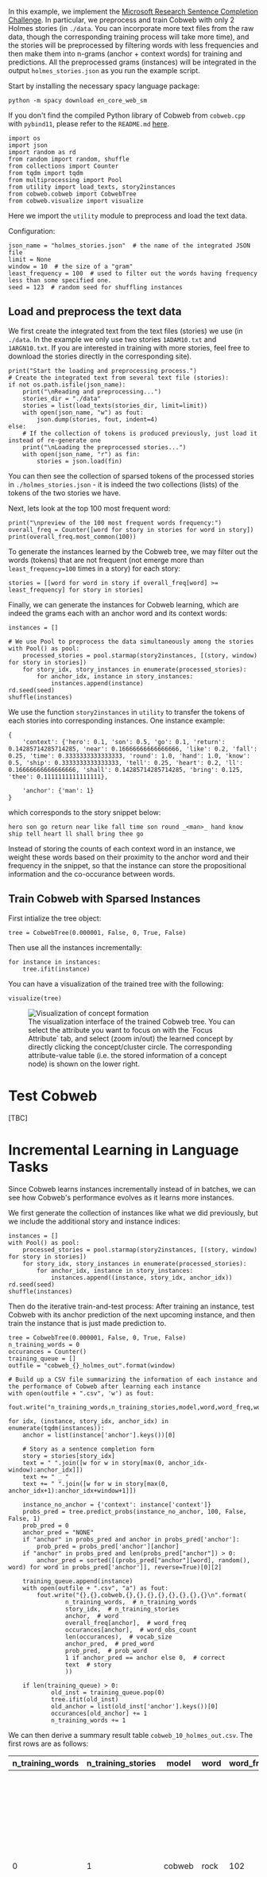 In this example, we implement the [Microsoft Research Sentence Completion Challenge](https://www.microsoft.com/en-us/research/project/msr-sentence-completion-challenge/overview/). In particular, we preprocess and train Cobweb with only 2 Holmes stories (in `./data`. You can incorporate more text files from the raw data, though the corresponding training process will take more time), and the stories will be preprocessed by filtering words with less frequencies and then make them into n-grams (anchor + context words) for training and predictions. All the preprocessed grams (instances) will be integrated in the output `holmes_stories.json` as you run the example script. 

Start by installing the necessary spacy language package:

    python -m spacy download en_core_web_sm

If you don't find the compiled Python library of Cobweb from `cobweb.cpp` with `pybind11`, please refer to the `README.md` [here](https://github.com/Teachable-AI-Lab/cobweb/tree/main). 

    import os
    import json
    import random as rd
    from random import random, shuffle
    from collections import Counter
    from tqdm import tqdm
    from multiprocessing import Pool
    from utility import load_texts, story2instances
    from cobweb.cobweb import CobwebTree
    from cobweb.visualize import visualize

Here we import the `utility` module to preprocess and load the text data.

Configuration:

    json_name = "holmes_stories.json"  # the name of the integrated JSON file
    limit = None
    window = 10  # the size of a "gram"
    least_frequency = 100  # used to filter out the words having frequency less than some specified one.
    seed = 123  # random seed for shuffling instances


## Load and preprocess the text data

We first create the integrated text from the text files (stories) we use (in `./data`. In the example we only use two stories `1ADAM10.txt` and `1ARGN10.txt`. If you are interested in training with more stories, feel free to download the stories directly in the corresponding site).

    print("Start the loading and preprocessing process.")
    # Create the integrated text from several text file (stories):
    if not os.path.isfile(json_name):
        print("\nReading and preprocessing...")
        stories_dir = "./data"
        stories = list(load_texts(stories_dir, limit=limit))
        with open(json_name, "w") as fout:
            json.dump(stories, fout, indent=4)
    else:
        # If the collection of tokens is produced previously, just load it instead of re-generate one
        print("\nLoading the preprocessed stories...")
        with open(json_name, "r") as fin:
            stories = json.load(fin)

You can then see the collection of sparsed tokens of the processed stories in `./holmes_stories.json` - it is  indeed the two collections (lists) of the tokens of the two stories we have.

Next, lets look at the top 100 most frequent word:

    print("\npreview of the 100 most frequent words frequency:")
	overall_freq = Counter([word for story in stories for word in story])
	print(overall_freq.most_common(100))

To generate the instances learned by the Cobweb tree, we may filter out the words (tokens) that are not frequent (not emerge more than `least_frequency=100` times in a story) for each story:

    stories = [[word for word in story if overall_freq[word] >= least_frequency] for story in stories]

Finally, we can generate the instances for Cobweb learning, which are indeed the grams each with an anchor word and its context words:

    instances = []

    # We use Pool to preprocess the data simultaneously among the stories
    with Pool() as pool:
        processed_stories = pool.starmap(story2instances, [(story, window) for story in stories])
        for story_idx, story_instances in enumerate(processed_stories):
            for anchor_idx, instance in story_instances:
                instances.append(instance)
    rd.seed(seed)
    shuffle(instances)

We use the function `story2instances` in `utility` to transfer the tokens of each stories into corresponding instances. One instance example:

    {
        'context': {'hero': 0.1, 'son': 0.5, 'go': 0.1, 'return': 0.14285714285714285, 'near': 0.16666666666666666, 'like': 0.2, 'fall': 0.25, 'time': 0.3333333333333333, 'round': 1.0, 'hand': 1.0, 'know': 0.5, 'ship': 0.3333333333333333, 'tell': 0.25, 'heart': 0.2, 'll': 0.16666666666666666, 'shall': 0.14285714285714285, 'bring': 0.125, 'thee': 0.1111111111111111}, 
        
        'anchor': {'man': 1}
    }

which corresponds to the story snippet below:

    hero son go return near like fall time son round _<man>_ hand know ship tell heart ll shall bring thee go

Instead of storing the counts of each context word in an instance, we weight these words based on their proximity to the anchor word and their frequency in the snippet, so that the instance can store the propositional information and the co-occurance between words.


## Train Cobweb with Sparsed Instances

First intialize the tree object:

    tree = CobwebTree(0.000001, False, 0, True, False)

Then use all the instances incrementally:

    for instance in instances:
        tree.ifit(instance)

You can have a visualization of the trained tree with the following:

    visualize(tree)

<figure>
    <img src="./viz-example.png"
         alt="Visualization of concept formation">
    <figcaption>The visualization interface of the trained Cobweb tree. You can select the attribute you want to focus on with the `Focus Attribute` tab, and select (zoom in/out) the learned concept by directly clicking the concept/cluster circle. The corresponding attribute-value table (i.e. the stored information of a concept node) is shown on the lower right. </figcaption>
</figure>

# Test Cobweb

[TBC]

# Incremental Learning in Language Tasks

Since Cobweb learns instances incrementally instead of in batches, we can see how Cobweb's performance evolves as it learns more instances.

We first generate the collection of instances like what we did previously, but we include the additional story and instance indices:

    instances = []
    with Pool() as pool:
        processed_stories = pool.starmap(story2instances, [(story, window) for story in stories])
        for story_idx, story_instances in enumerate(processed_stories):
            for anchor_idx, instance in story_instances:
                instances.append((instance, story_idx, anchor_idx))
    rd.seed(seed)
    shuffle(instances)

Then do the iterative train-and-test process: After training an instance, test Cobweb with its anchor prediction of the next upcoming instance, and then train the instance that is just made prediction to.

    tree = CobwebTree(0.000001, False, 0, True, False)
    n_training_words = 0
    occurances = Counter()
    training_queue = []
    outfile = "cobweb_{}_holmes_out".format(window)

    # Build up a CSV file summarizing the information of each instance and the performance of Cobweb after learning each instance
    with open(outfile + ".csv", 'w') as fout:
            fout.write("n_training_words,n_training_stories,model,word,word_freq,word_obs_count,vocab_size,pred_word,prob_word,correct,story\n")

    for idx, (instance, story_idx, anchor_idx) in enumerate(tqdm(instances)):
        anchor = list(instance['anchor'].keys())[0]

        # Story as a sentence completion form
        story = stories[story_idx]
        text = " ".join([w for w in story[max(0, anchor_idx-window):anchor_idx]])
        text += " _ "
        text += " ".join([w for w in story[max(0, anchor_idx+1):anchor_idx+window+1]])

        instance_no_anchor = {'context': instance['context']}
        probs_pred = tree.predict_probs(instance_no_anchor, 100, False, False, 1)
        prob_pred = 0
        anchor_pred = "NONE"
        if "anchor" in probs_pred and anchor in probs_pred['anchor']:
            prob_pred = probs_pred['anchor'][anchor]
        if "anchor" in probs_pred and len(probs_pred["anchor"]) > 0:
            anchor_pred = sorted([(probs_pred["anchor"][word], random(), word) for word in probs_pred['anchor']], reverse=True)[0][2]

        training_queue.append(instance)
        with open(outfile + ".csv", "a") as fout:
            fout.write("{},{},cobweb,{},{},{},{},{},{},{},{}\n".format(
                    n_training_words,  # n_training_words
                    story_idx,  # n_training_stories
                    anchor,  # word
                    overall_freq[anchor],  # word_freq
                    occurances[anchor],  # word_obs_count
                    len(occurances),  # vocab_size
                    anchor_pred,  # pred_word
                    prob_pred,  # prob_word
                    1 if anchor_pred == anchor else 0,  # correct
                    text  # story
                    ))

        if len(training_queue) > 0:
                old_inst = training_queue.pop(0)
                tree.ifit(old_inst)
                old_anchor = list(old_inst['anchor'].keys())[0]
                occurances[old_anchor] += 1
                n_training_words += 1

We can then derive a summary result table `cobweb_10_holmes_out.csv`. The first rows are as follows:

| n_training_words  |  n_training_stories | model |  word  |  word_freq  | word_obs_count | vocab_size | pred_word |  prob_word  | correct | story |
| -----  |  ----- | ----- |  -----  |  -----  | ----- | ----- | ----- |  -----  | ----- | -------------------------------------------- |
| 0  | 1  | cobweb  | rock  |  102 | 0 |  0  | NONE  |  0  | 0  | far like hero ll ship like sea rock ship hand _ ship like rock rock god man ship hero time sea |
| 1 |  1  | cobweb | thou  |  184| 0  | 1   |rock  |  0  | 0  | hero ship land son hand ll bring come let ship _ thy god thou take far ll spake heart son fall|
| 2  | 0   |cobweb | take  |  142| 0  | 2  | thou |   0  | 0  | adam word god come day adam god fall night adam _ eve return cave see fall adam eve adam say eve|

Here are the descriptions of the result table columns:

| Column | Description |
| --- | ----------- |
| `n_training_words` | The number of instances used to trained in the iteration, or simply the iteration number |
| `n_training_stories` | The index of the story that the instance is from |
| `model` | Model used in the iteration. The value for this example should be `cobweb` |
| `word` | The ground-truth anchor word of the tested instance |
| `word_freq` | The frequency of the anchor word in the stories processed |
| `word_obs_count` | The encountering times of the anchor word so far |
| `vocab_size` | The number of anchor words learned by Cobweb so far |
| `pred_word` | The anchor word prediction for the instance |
| `prob_word` | The predicted probability of the anchor word prediction made |
| `correct` | Whether the prediction is correct. 0 if incorrect, 1 if correct |
| `story` | The corresponding n-gram of the tested instance |


Further, you can derive the evolved learning curve of Cobweb based on the result table by entering the following in the terminal/command line in the current directory:

    python3 plot_curve.py cobweb_10_holmes_out.csv

Like the figure in the following:

<figure>
    <img src="./example-learning-curve.png"
         alt="Example Learning Curve Visualization">
    <figcaption>Example of the output learning curve figure. Top: Number of instances learned vs. Predicted probability of the anchor word of the most recent instance. Bottom: Number of instances learned vs. Accuracy of the batch of instances </figcaption>
</figure>

Which are the anchor word predicted probability evolutions and the accuracy evolutions summarized every `window_size=100` instances.

----------------------

To see how Cobweb is implemented, please direct to the `README.md` [here](https://github.com/Teachable-AI-Lab/cobweb).



